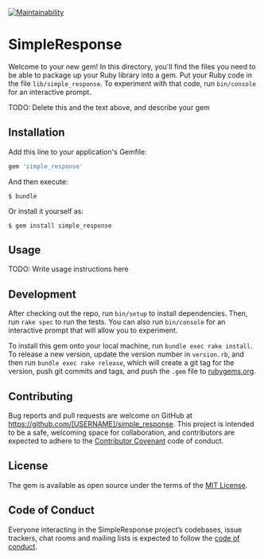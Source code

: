 [![Maintainability](https://api.codeclimate.com/v1/badges/54e7c14cd8f10bd26aa5/maintainability)](https://codeclimate.com/github/giovannibenussi/simple-response/maintainability)

# SimpleResponse

Welcome to your new gem! In this directory, you'll find the files you need to be able to package up your Ruby library into a gem. Put your Ruby code in the file `lib/simple_response`. To experiment with that code, run `bin/console` for an interactive prompt.

TODO: Delete this and the text above, and describe your gem

## Installation

Add this line to your application's Gemfile:

```ruby
gem 'simple_response'
```

And then execute:

    $ bundle

Or install it yourself as:

    $ gem install simple_response

## Usage

TODO: Write usage instructions here

## Development

After checking out the repo, run `bin/setup` to install dependencies. Then, run `rake spec` to run the tests. You can also run `bin/console` for an interactive prompt that will allow you to experiment.

To install this gem onto your local machine, run `bundle exec rake install`. To release a new version, update the version number in `version.rb`, and then run `bundle exec rake release`, which will create a git tag for the version, push git commits and tags, and push the `.gem` file to [rubygems.org](https://rubygems.org).

## Contributing

Bug reports and pull requests are welcome on GitHub at https://github.com/[USERNAME]/simple_response. This project is intended to be a safe, welcoming space for collaboration, and contributors are expected to adhere to the [Contributor Covenant](http://contributor-covenant.org) code of conduct.

## License

The gem is available as open source under the terms of the [MIT License](https://opensource.org/licenses/MIT).

## Code of Conduct

Everyone interacting in the SimpleResponse project’s codebases, issue trackers, chat rooms and mailing lists is expected to follow the [code of conduct](https://github.com/[USERNAME]/simple_response/blob/master/CODE_OF_CONDUCT.md).
